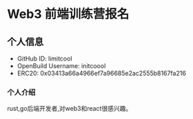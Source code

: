 # Web3 前端训练营报名

## 个人信息

* GitHub ID: limitcool
* OpenBuild Username: initcoool
* ERC20: 0x03413a66a4966ef7a96685e2ac2555b8167fa216

### 个人介绍
rust,go后端开发者,对web3和react很感兴趣。